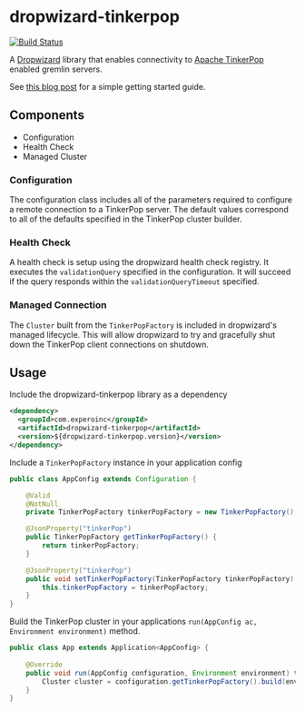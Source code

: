 # dropwizard-tinkerpop #

[![Build Status](https://travis-ci.org/experoinc/dropwizard-tinkerpop.svg?branch=master)](https://travis-ci.org/experoinc/dropwizard-tinkerpop)

A [Dropwizard][DW] library that enables connectivity to [Apache TinkerPop][TP] enabled gremlin 
servers.

See [this blog post][BLOG] for a simple getting started guide.

## Components ##

* Configuration
* Health Check
* Managed Cluster

### Configuration ###

The configuration class includes all of the parameters required to configure a remote connection to
a TinkerPop server. The default values correspond to all of the defaults specified in the TinkerPop
cluster builder.

### Health Check ###

A health check is setup using the dropwizard health check registry. It executes the 
`validationQuery` specified in the configuration. It will succeed if the query responds within the
`validationQueryTimeout` specified.

### Managed Connection ###

The `Cluster` built from the `TinkerPopFactory` is included in dropwizard's managed lifecycle. This
will allow dropwizard to try and gracefully shut down the TinkerPop client connections on shutdown.

## Usage ##

Include the dropwizard-tinkerpop library as a dependency

```xml
<dependency>
  <groupId>com.experoinc</groupId>
  <artifactId>dropwizard-tinkerpop</artifactId>
  <version>${dropwizard-tinkerpop.version}</version>
</dependency>
```

Include a `TinkerPopFactory` instance in your application config

```java
public class AppConfig extends Configuration {

    @Valid
    @NotNull
    private TinkerPopFactory tinkerPopFactory = new TinkerPopFactory();

    @JsonProperty("tinkerPop")
    public TinkerPopFactory getTinkerPopFactory() {
        return tinkerPopFactory;
    }

    @JsonProperty("tinkerPop")
    public void setTinkerPopFactory(TinkerPopFactory tinkerPopFactory) {
        this.tinkerPopFactory = tinkerPopFactory;
    }
}
```

Build the TinkerPop cluster in your applications `run(AppConfig ac, Environment environment)` method.

```java
public class App extends Application<AppConfig> {
    
    @Override
    public void run(AppConfig configuration, Environment environment) throws Exception {
        Cluster cluster = configuration.getTinkerPopFactory().build(environment);
    }
}
```

[DW]: https://dropwizard.io
[TP]: http://tinkerpop.apache.org
[BLOG]: https://www.experoinc.com/post/building-a-micro-service-using-dropwizard-and-janusgraph
